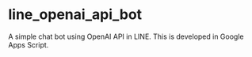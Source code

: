 # line_openai_api_bot
A simple chat bot using OpenAI API in LINE. This is developed in Google Apps Script.
